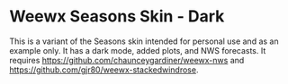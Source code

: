 # Weewx Seasons Skin - Dark

This is a variant of the Seasons skin intended for personal use and as an example only. It has a dark mode, added plots, and NWS forecasts. It requires <https://github.com/chaunceygardiner/weewx-nws> and <https://github.com/gjr80/weewx-stackedwindrose>.
